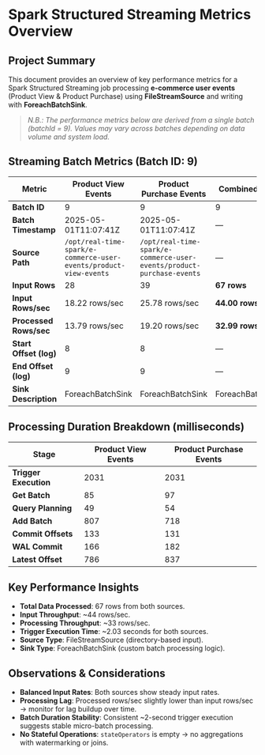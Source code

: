 # Spark Structured Streaming Metrics Overview

## Project Summary

This document provides an overview of key performance metrics for a Spark Structured Streaming job processing **e-commerce user events** (Product View & Product Purchase) using **FileStreamSource** and writing with **ForeachBatchSink**.


>*N.B.: The performance metrics below are derived from a single batch (batchId = 9). Values may vary across batches depending on data volume and system load.*
## Streaming Batch Metrics (Batch ID: 9)

| Metric                | Product View Events | Product Purchase Events | Combined Total |
|-----------------------|---------------------|-------------------------|----------------|
| **Batch ID**          | 9                   | 9                       | 9              |
| **Batch Timestamp**   | 2025-05-01T11:07:41Z| 2025-05-01T11:07:41Z    | —              |
| **Source Path**       | `/opt/real-time-spark/e-commerce-user-events/product-view-events` | `/opt/real-time-spark/e-commerce-user-events/product-purchase-events` | — |
| **Input Rows**        | 28                  | 39                      | **67 rows**    |
| **Input Rows/sec**    | 18.22 rows/sec      | 25.78 rows/sec          | **44.00 rows/sec** |
| **Processed Rows/sec**| 13.79 rows/sec      | 19.20 rows/sec          | **32.99 rows/sec** |
| **Start Offset (log)**| 8                   | 8                       | —              |
| **End Offset (log)**  | 9                   | 9                       | —              |
| **Sink Description**  | ForeachBatchSink    | ForeachBatchSink        | ForeachBatchSink |

## Processing Duration Breakdown (milliseconds)

| Stage            | Product View Events | Product Purchase Events |
|------------------|---------------------|-------------------------|
| **Trigger Execution** | 2031 | 2031 |
| **Get Batch**    | 85                  | 97                      |
| **Query Planning** | 49                | 54                      |
| **Add Batch**    | 807                 | 718                     |
| **Commit Offsets** | 133               | 131                     |
| **WAL Commit**   | 166                 | 182                     |
| **Latest Offset** | 786                | 837                     |

## Key Performance Insights

- **Total Data Processed**: 67 rows from both sources.
- **Input Throughput**: ~44 rows/sec.
- **Processing Throughput**: ~33 rows/sec.
- **Trigger Execution Time**: ~2.03 seconds for both sources.
- **Source Type**: FileStreamSource (directory-based input).
- **Sink Type**: ForeachBatchSink (custom batch processing logic).

## Observations & Considerations

- **Balanced Input Rates**: Both sources show steady input rates.
- **Processing Lag**: Processed rows/sec slightly lower than input rows/sec → monitor for lag buildup over time.
- **Batch Duration Stability**: Consistent ~2-second trigger execution suggests stable micro-batch processing.
- **No Stateful Operations**: `stateOperators` is empty → no aggregations with watermarking or joins.


